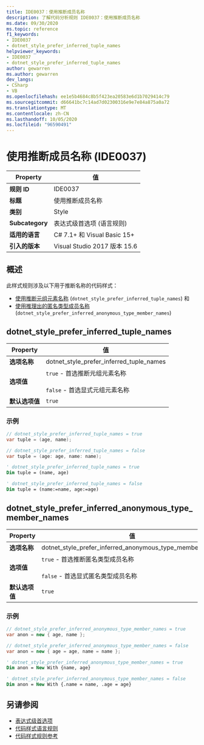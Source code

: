 ```yaml
---
title: IDE0037：使用推断成员名称
description: 了解代码分析规则 IDE0037：使用推断成员名称
ms.date: 09/30/2020
ms.topic: reference
f1_keywords:
- IDE0037
- dotnet_style_prefer_inferred_tuple_names
helpviewer_keywords:
- IDE0037
- dotnet_style_prefer_inferred_tuple_names
author: gewarren
ms.author: gewarren
dev_langs:
- CSharp
- VB
ms.openlocfilehash: ee1e5b4684c8b5f423ea20583e6d1b7029414c79
ms.sourcegitcommit: d66641bc7c14ad7d02300316e9e7e84a875a0a72
ms.translationtype: MT
ms.contentlocale: zh-CN
ms.lasthandoff: 10/05/2020
ms.locfileid: "96590491"
---
```

# <a name="use-inferred-member-name-ide0037"></a>使用推断成员名称 (IDE0037) 

|Property|值|
|-|-|
| **规则 ID** | IDE0037 |
| **标题** | 使用推断成员名称 |
| **类别** | Style |
| **Subcategory** | 表达式级首选项 (语言规则)  |
| **适用的语言** | C# 7.1+ 和 Visual Basic 15+ |
| **引入的版本** | Visual Studio 2017 版本 15.6 |

## <a name="overview"></a>概述

此样式规则涉及以下用于推断名称的代码样式：

- [使用推断元组元素名称](#dotnet_style_prefer_inferred_tuple_names) (`dotnet_style_prefer_inferred_tuple_names`) 和
- [使用推理出的匿名类型成员名称](#dotnet_style_prefer_inferred_anonymous_type_member_names) (`dotnet_style_prefer_inferred_anonymous_type_member_names`) 

## <a name="dotnet_style_prefer_inferred_tuple_names"></a>dotnet_style_prefer_inferred_tuple_names

|Property|值|
|-|-|
| **选项名称** | dotnet_style_prefer_inferred_tuple_names
| **选项值** | `true` - 首选推断元组元素名称<br /><br />`false` - 首选显式元组元素名称 |
| **默认选项值** | `true` |

### <a name="example"></a>示例

```csharp
// dotnet_style_prefer_inferred_tuple_names = true
var tuple = (age, name);

// dotnet_style_prefer_inferred_tuple_names = false
var tuple = (age: age, name: name);
```

```vb
' dotnet_style_prefer_inferred_tuple_names = true
Dim tuple = (name, age)

' dotnet_style_prefer_inferred_tuple_names = false
Dim tuple = (name:=name, age:=age)
```

## <a name="dotnet_style_prefer_inferred_anonymous_type_member_names"></a>dotnet_style_prefer_inferred_anonymous_type_member_names

|Property|值|
|-|-|
| **选项名称** | dotnet_style_prefer_inferred_anonymous_type_member_names
| **选项值** | `true` - 首选推断匿名类型成员名称<br /><br />`false` - 首选显式匿名类型成员名称 |
| **默认选项值** | `true` |

### <a name="example"></a>示例

```csharp
// dotnet_style_prefer_inferred_anonymous_type_member_names = true
var anon = new { age, name };

// dotnet_style_prefer_inferred_anonymous_type_member_names = false
var anon = new { age = age, name = name };
```

```vb
' dotnet_style_prefer_inferred_anonymous_type_member_names = true
Dim anon = New With {name, age}

' dotnet_style_prefer_inferred_anonymous_type_member_names = false
Dim anon = New With {.name = name, .age = age}
```

## <a name="see-also"></a>另请参阅

- [表达式级首选项](expression-level-preferences.md)
- [代码样式语言规则](language-rules.md)
- [代码样式规则参考](index.md)
